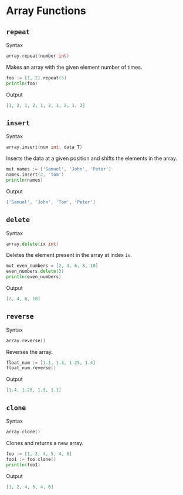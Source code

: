 # Array Functions

## `repeat`

Syntax

```go
array.repeat(number int)
```

Makes an array with the given element number of times.

```go
foo := [1, 2].repeat(5)
println(foo)
```

Output

```go
[1, 2, 1, 2, 1, 2, 1, 2, 1, 2]
```

## `insert`

Syntax

```go
array.insert(num int, data T)
```

Inserts the data at a given position and shifts the elements in the array.

```go
mut names := ['Samuel', 'John', 'Peter']
names.insert(2, 'Tom')
println(names)
```

Output

```go
['Samuel', 'John', 'Tom', 'Peter']
```

## `delete`

Syntax

```go
array.delete(ix int)
```

Deletes the element present in the array at index `ix`.

```go
mut even_numbers = [2, 4, 6, 8, 10]
even_numbers.delete(3)
println(even_numbers)
```

Output

```go
[2, 4, 6, 10]
```

## `reverse`

Syntax

```go
array.reverse()
```

Reverses the array.

```go
float_num := [1.1, 1.3, 1.25, 1.4]
float_num.reverse()
```

Output

```go
[1.4, 1.25, 1.3, 1.1]
```

## `clone`

Syntax

```go
array.clone()
```

Clones and returns a new array.

```go
foo := [1, 2, 4, 5, 4, 6]
foo1 := foo.clone()
println(foo1)
```

Output

```go
[1, 2, 4, 5, 4, 6]
```
